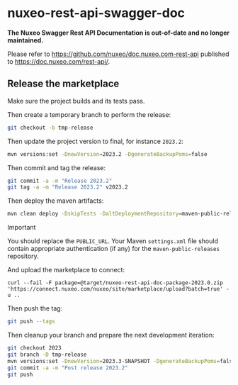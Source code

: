 # nuxeo-rest-api-swagger-doc

**The Nuxeo Swagger Rest API Documentation is out-of-date and no longer maintained.**

Please refer to https://github.com/nuxeo/doc.nuxeo.com-rest-api published to https://doc.nuxeo.com/rest-api/.

## Release the marketplace

Make sure the project builds and its tests pass.

Then create a temporary branch to perform the release:

```bash
git checkout -b tmp-release
```

Then update the project version to final, for instance `2023.2`:

```bash
mvn versions:set -DnewVersion=2023.2 -DgenerateBackupPoms=false
```

Then commit and tag the release:

```bash
git commit -a -m "Release 2023.2"
git tag -a -m "Release 2023.2" v2023.2
```

Then deploy the maven artifacts:

```bash
mvn clean deploy -DskipTests -DaltDeploymentRepository=maven-public-releases::default::PUBLIC_URL
```

> [!IMPORTANT]
> You should replace the `PUBLIC_URL`.
> Your Maven `settings.xml` file should contain appropriate authentication (if any) for the `maven-public-releases` repository.


And upload the marketplace to connect:

```
curl --fail -F package=@target/nuxeo-rest-api-doc-package-2023.0.zip 'https://connect.nuxeo.com/nuxeo/site/marketplace/upload?batch=true' -u ..
```

Then push the tag:

```bash
git push --tags
```

Then cleanup your branch and prepare the next development iteration:

```bash
git checkout 2023
git branch -D tmp-release
mvn versions:set -DnewVersion=2023.3-SNAPSHOT -DgenerateBackupPoms=false
git commit -a -m "Post release 2023.2"
git push
```
